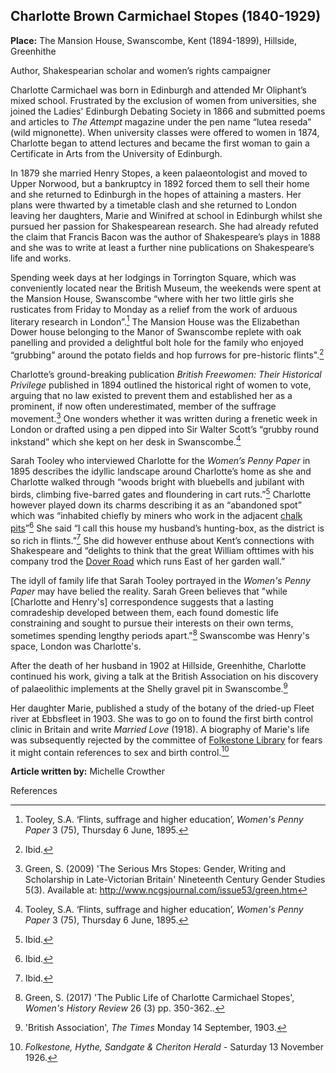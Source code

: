<param ve-config style="article">

## Charlotte Brown Carmichael Stopes (1840-1929)

**Place:** The Mansion House, Swanscombe, Kent (1894-1899), Hillside, Greenhithe

Author, Shakespearian scholar and women’s rights campaigner

Charlotte Carmichael was born in Edinburgh and attended Mr Oliphant’s mixed school. Frustrated by the exclusion of women from universities, she joined the Ladies' Edinburgh Debating Society in 1866 and submitted poems and articles to _The Attempt_ magazine under the pen name “lutea reseda” (wild mignonette). When university classes were offered to women in 1874, Charlotte began to attend lectures and became the first woman to gain a Certificate in Arts from the University of Edinburgh.

In 1879 she married Henry Stopes, a keen palaeontologist and moved to Upper Norwood, but a bankruptcy in 1892 forced them to sell their home and she returned to Edinburgh in the hopes of attaining a masters. Her plans were thwarted by a timetable clash and she returned to London leaving her daughters, Marie and Winifred at school in Edinburgh whilst she pursued her passion for Shakespearean research. She had already refuted the claim that Francis Bacon was the author of Shakespeare’s plays in 1888 and she was to write at least a further nine publications on Shakespeare’s life and works.

Spending week days at her lodgings in Torrington Square, which was conveniently located near the British Museum, the weekends were spent at the Mansion House, Swanscombe “where with her two little girls she rusticates from Friday to Monday as a relief from the work of arduous literary research in London”.[^ref1]  The Mansion House was the Elizabethan Dower house belonging to the Manor of Swanscombe replete with oak panelling and provided a delightful bolt hole for the family who enjoyed “grubbing” around the potato fields and hop furrows for pre-historic flints".[^ref2]  

Charlotte’s ground-breaking publication _British Freewomen: Their Historical Privilege_ published in 1894 outlined the historical right of women to vote, arguing that no law existed to prevent them and established her as a prominent, if now often underestimated, member of the suffrage movement.[^ref3] One wonders whether it was written during a frenetic week in London or drafted using a pen dipped into Sir Walter Scott’s “grubby round inkstand” which she kept on her desk in Swanscombe.[^ref4] 

Sarah Tooley who interviewed Charlotte for the _Women’s Penny Paper_ in 1895 describes the idyllic landscape around Charlotte’s home as she and Charlotte walked through “woods bright with bluebells and jubilant with birds, climbing five-barred gates and floundering in cart ruts.”[^ref5] Charlotte however played down its charms describing it as an “abandoned spot” which was “inhabited chiefly by miners who work in the adjacent [chalk pits](/landscape/chalk-pits-stig)”[^ref6] She said “I call this house my husband’s hunting-box, as the district is so rich in flints.”[^ref7] She did however enthuse about Kent’s connections with Shakespeare and “delights to think that the great William ofttimes with his company trod the [Dover Road](/dickens/dover-road) which runs East of her garden wall.” 

The idyll of family life that Sarah Tooley portrayed in the _Women's Penny Paper_ may have belied the reality. Sarah Green believes that "while [Charlotte and Henry's] correspondence suggests that a lasting comradeship developed between them, each found domestic life constraining and sought to pursue their interests on their own terms, sometimes spending lengthy periods apart."[^ref8] Swanscombe was Henry's space, London was Charlotte's.

After the death of her husband in 1902 at Hillside, Greenhithe, Charlotte continued his work, giving a talk at the British Association on his discovery of palaeolithic implements at the Shelly gravel pit in Swanscombe.[^ref9] 

Her daughter Marie, published a study of the botany of the dried-up Fleet river at Ebbsfleet in 1903. She was to go on to found the first birth control clinic in Britain and write _Married Love_ (1918). A biography of Marie's life was subsequently rejected by the committee of [Folkestone Library](/19c/19c-folkestone-free-library) for fears it might contain references to sex and birth control.[^ref10]   

**Article written by:** Michelle Crowther

References

[^ref1]: Tooley, S.A. ‘Flints, suffrage and higher education’, _Women's Penny Paper_ 3 (75), Thursday 6 June, 1895.   
[^ref2]: Ibid.   
[^ref3]: Green, S. (2009) 'The Serious Mrs Stopes: Gender, Writing and Scholarship in Late-Victorian Britain' Nineteenth Century Gender Studies 5(3). Available at: http://www.ncgsjournal.com/issue53/green.htm   
[^ref4]: Tooley, S.A. ‘Flints, suffrage and higher education’, _Women's Penny Paper_ 3 (75), Thursday 6 June, 1895.    
[^ref5]: Ibid.   
[^ref6]: Ibid.    
[^ref7]: Ibid.   
[^ref8]: Green, S. (2017) 'The Public Life of Charlotte Carmichael Stopes', _Women's History Review_ 26 (3) pp. 350-362.. 
[^ref9]: 'British Association', _The Times_ Monday 14 September, 1903.   
[^ref10]: _Folkestone, Hythe, Sandgate & Cheriton Herald_ - Saturday 13 November 1926.



